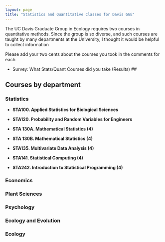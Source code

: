 ```yaml
---
layout: page
title: "Statistics and Quantitative Classes for Davis GGE"
---
```


The UC Davis Graduate Group in Ecology requires two courses in quantitative methods.  Since the group is so diverse, and such courses are taught by many departments at the University, I thought it would be helpful to collect information 

Please add your two cents about the courses you took in the comments for each 


-  <a onclick="navigate('/statsclasses/STA100.html')">Survey: What Stats/Quant Courses did you take</a><a onclick="chgifr('/statsclasses/STA100.html', 'classframe')"> (Results)</a> ##

## Courses by department

### Statistics

- <a onclick="showhide('STA100');">**STA100. Applied Statistics for Biological Sciences**</a>

  <iframe width="600" height="800" src="/statsclasses/STA100.html" id="STA100" frameborder="0" scrolling="no" allowtransparency="true" style="display:none;"></iframe>

- <a onclick="showhide('STA120');">**STA120. Probability and Random Variables for Engineers**</a>

  <iframe width="600" height="800" src="/statsclasses/STA120.html" id="STA120" frameborder="0" scrolling="no" allowtransparency="true" style="display:none;"></iframe>
        
- <a onclick="showhide('STA130A');">**STA 130A. Mathematical Statistics (4)**</a>

  <iframe width="600" height="800" src="/statsclasses/STA130A.html" id="STA130B" frameborder="0" scrolling="no" allowtransparency="true" style="display:none;"></iframe>

- <a onclick="showhide('STA130B');">**STA 130B. Mathematical Statistics (4)**</a>

  <iframe width="600" height="800" src="/statsclasses/STA130B.html" id="STA130B" frameborder="0" scrolling="no" allowtransparency="true" style="display:none;"></iframe>

- <a onclick="showhide('STA135');">**STA135. Multivariate Data Analysis (4)**</a>

  <iframe width="600" height="800" src="/statsclasses/STA135.html" id="STA135" frameborder="0" scrolling="no" allowtransparency="true" style="display:none;"></iframe>

- <a onclick="showhide('STA141');">**STA141. Statistical Computing (4)**</a>

  <iframe width="600" height="800" src="/statsclasses/STA141.html" id="STA141" frameborder="0" scrolling="no" allowtransparency="true" style="display:none;"></iframe>

- <a onclick="showhide('STA242');">**STA242. Introduction to Statistical Programming (4)**</a>

  <iframe width="600" height="800" src="/statsclasses/STA242.html" id="STA242" frameborder="0" scrolling="no" allowtransparency="true" style="display:none;"></iframe>

### Economics ###


### Plant Sciences ###


### Psychology ###


### Ecology and Evolution ###


### Ecology ###








